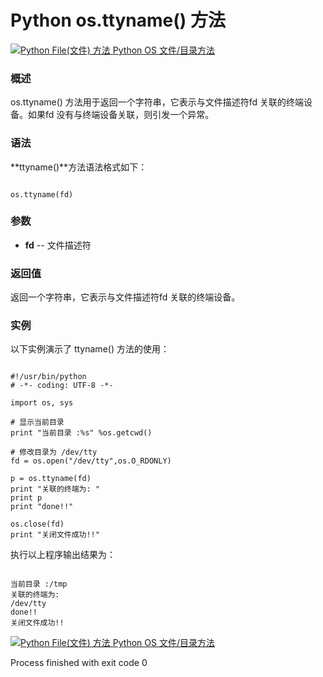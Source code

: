 Python os.ttyname() 方法
======================

 [![Python File(文件) 方法](../images/up.gif)
 Python OS 文件/目录方法](os-file-methods.html)


  ### 概述

 os.ttyname() 方法用于返回一个字符串，它表示与文件描述符fd 关联的终端设备。如果fd 没有与终端设备关联，则引发一个异常。

 ### 语法

 **ttyname()**方法语法格式如下：

 
```

os.ttyname(fd)

```

 ### 参数

  * **fd** -- 文件描述符


  ### 返回值

 返回一个字符串，它表示与文件描述符fd 关联的终端设备。

 ### 实例

 以下实例演示了 ttyname() 方法的使用：

 
```

#!/usr/bin/python
# -*- coding: UTF-8 -*-

import os, sys

# 显示当前目录
print "当前目录 :%s" %os.getcwd()

# 修改目录为 /dev/tty
fd = os.open("/dev/tty",os.O_RDONLY)

p = os.ttyname(fd)
print "关联的终端为: "
print p
print "done!!"

os.close(fd)
print "关闭文件成功!!"

```

 执行以上程序输出结果为： 

 
```

当前目录 :/tmp
关联的终端为:
/dev/tty
done!!
关闭文件成功!!

```

 [![Python File(文件) 方法](../images/up.gif)
 Python OS 文件/目录方法](os-file-methods.html)

Process finished with exit code 0

